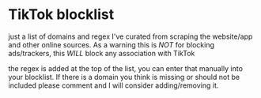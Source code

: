 # TikTok blocklist
just a list of domains and regex I've curated from scraping the website/app and other online sources. As a warning this is *NOT* for blocking ads/trackers, this *WILL* block any association with TikTok

the regex is added at the top of the list, you can enter that manually into your blocklist. If there is a domain you think is missing or should not be included please comment and I will consider adding/removing it.
